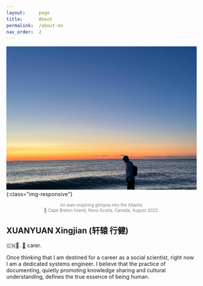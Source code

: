 ```yaml
---
layout:     page
title:      About
permalink:  /about-en
nav_order:  2
---
```


![me-at-cbi](/assets/images/about/cbi.jpg){:class="img-responsive"}
<p style="text-align:center;color:gray;font-size:80%;">
An awe-inspiring glimpse into the Atlantic<br>
&#128205; Cape Breton Island, Nova Scotia, Canada, August 2022.
</p>

<!--
![arctic-region](https://drive.google.com/thumbnail?id=1idXsgdzOLvlcoqM0kWhZfX14iOIlxUv8&sz=w1000){:class="img-responsive"}
<p style="text-align:center;color:gray;font-size:80%;">
Most of my travel destinations can be found on this map<br>
&copy; <a href="https://2009-2017.state.gov/documents/organization/258414.pdf">U.S. Chairmanship of the Arctic Council</a>.
</p>
-->

## XUANYUAN Xingjian (轩辕 行健)

🇨🇳👨. [🐨](https://cherubwu.github.io) carer.

Once thinking that I am destined for a career as a social scientist, right now I am a dedicated systems engineer. I believe that the practice of documenting, quietly promoting knowledge sharing and cultural understanding, defines the true essence of being human.

<!-- The following information is under revision

### &#127979; Education

#### Master of Engineering in Computer Science and Engineering, Washington University in St. Louis

CS-related coursework with links:
  - **CSE 523S: Systems Security**, taught by [Dr. Patrick Crowley](https://www.arl.wustl.edu/~pcrowley/), complemented with [SEED Labs](https://seedsecuritylabs.org/) developed by [Dr. Wenliang Du](https://web.ecs.syr.edu/~wedu/) from [Syracuse University](https://www.syracuse.edu/)
  - [**CSE 522S: Advanced Operating Systems**](https://classes.engineering.wustl.edu/cse522/), taught by [Dr. James Orr](https://www.cse.wustl.edu/~james.orr/) and [Dr. Marion Sudvarg](https://www.sudvarg.com/)
  - [**CSE 330/503S: Rapid Prototype Development and Creative Programming**](https://classes.engineering.wustl.edu/cse330), taught by [Dr. Todd Sproull](https://research.engineering.wustl.edu/~todd/)
  - **CSE 467S: Embedded Computing Systems**, taught by Dr. Darko Ivanovich, originally developed by [Dr. Chenyang Lu](https://www.cse.wustl.edu/~lu/)
  - [**CSE 433S: Introduction to Computer Security**](https://cybersecurity.seas.wustl.edu/ning/teaching/F21cse433s/index.html), taught by [Dr. Ning Zhang](https://engineering.wustl.edu/faculty/Ning-Zhang.html), complemented with CTF exercises explained in [Kaplan et al. (2022)](https://dl.acm.org/doi/pdf/10.1145/3502717.3532153) and [Cole (2022)](https://dl.acm.org/doi/pdf/10.1145/3502718.3524806)
  - **CSE 433R: Capture The Flag (CTF) Studio**, taught by [Dr. Stephen V. Cole](https://github.com/cole-wustl) (please find resources page [here]({{ site.baseurl }}/blog/cse433r-resources))
  - [**CSE 425S: Programming Languages and Systems**](https://www.cse.wustl.edu/~dennis.cosgrove/courses/cse425s/fall22/), taught by [Prof. Dennis Cosgrove](https://www.cse.wustl.edu/~dennis.cosgrove/), complemented with CSE 341 course materials developed by [Dr. Dan Grossman](https://homes.cs.washington.edu/~djg/teachingMaterials/spl/) at [University of Washington](https://www.washington.edu/)
  - [**CSE 422S: Operating Systems Organization**](https://classes.engineering.wustl.edu/cse422/), taught by Dr. James Orr
  - [**CSE 361S: Introduction to Systems Software**](https://www.cse.wustl.edu/~angelee/cse361/), taught by [Dr. I-Ting Angelina Lee](https://www.cse.wustl.edu/~angelee/home_page/) (a course based on [CS:APP](https://csapp.cs.cmu.edu/))
  - [**ECON 558: Matching and Assignment**](https://economics.wustl.edu/matching-and-assignment), taught by [Dr. SangMok Lee](https://sangmok81.github.io/website/)
  - [**MATH 4351: Number Theory and Cryptography**](https://sites.google.com/view/benw/teaching/math-4351-spring-22), taught by [Dr. Ben Wormleighton](https://sites.google.com/view/benw/), following lecture notes from [Dr. Matt Kerr](https://www.math.wustl.edu/~matkerr/)

#### Bachelor of Arts in Economics, Tsinghua University

Thesis Title: "The U.S. Tri­-Party Repo Market: Historical Dynamics and the Global Financial Crisis"

Supervisor: [Dr. Zhun Zhao](https://www.tioe.tsinghua.edu.cn/info/1180/1309.htm)

![overnight-reference-rates](https://drive.google.com/uc?id=1ntyFwwLGOcqWAU84jmRSWGYQWRNboK7s){:class="img-responsive"}

> A Twitter thread by [@concodanomics](https://twitter.com/concodanomics): The repo market is the wheel greaser of the U.S. empire's financial engine. Without it, U.S. dollar liquidity would be lackluster. . . . On top, triparty repo allows cash lenders, mainly asset managers like MMFs, to lend mostly to the Fed's primary dealers, whose job is to distribute cash to other segments in repo. Primary dealers then attempt to make a profit by lending these funds into "interdealer" (dealer-to-dealer) markets and charging a higher spread. Smaller securities dealers will lend this cash to customers in the "bilateral" (dealer-to-customer) market, for an even larger fee.

  - Hand-collected and visualized macro-­financial data sets retrieved from official websites of FRB, New York Fed, St. Louis Fed, SEC, SIFMA, OFR, as well as multiple academic publications.
  - Explained market segmentation, (estimated) transaction volume, major participants, collateral types, rehypothecation, and contract features of tri-party repos in the U.S.
  - Recounted the origin, early developments, and 2007-2009 market run, emphasizing legal complexity, balance sheet effects, and systemic risk associated with repo transactions.

### &#128194; Course Projects

#### Microarchitectural Attacks

- Implemented Flush+Reload Attack, Spectre Attack Variant 1, Spectre-RSB Attack, Meltdown Attack on an Intel MacBook.
- Implemented Shared Cache DoS Attack on a Raspberry Pi 3 B+.

#### China's Shadow Banking System and Local Government Debt Problem

- Created a conceptual diagram for China's shadow banking credit intermediation.
- Hand-collected, cross-checked, cleaned, and visualized provincial data sets for the period 2013-2017. Data sources include official websites of PBoC, MoF, NAO, MoHURD along with commercial databases such as WIND, CEIC, and Choice. Data items include fiscal position, wealth management product issuance, municipal and chengtou bond issuance, local and foreign currency deposits of financial institutions, supply of state­owned land for construction purposes, etc., totaling 8215 entries.
- Validated the spatial correlation between the number of wealth management products issued by major commercial banks and outstanding local government debt.

### &#128372; Experience

#### Graduate Teaching Assistant

Working under Professor Patrick Crowley for the CSE course CSE 523S: "Systems Security" at Washington University in St. Louis.

#### Research Assistant

Envoy control plane design at Washington University's Open Network Laboratory.

Translation of Hyman P. Minsky's *Can It Happen Again* at Institute of Economics, Tsinghua University.

#### Tsinghua University Student Orchestra

Principal Second Violin.

Orchestral and chamber music events held at:
- [National Center for the Performing Arts, Beijing, China](http://en.chncpa.org/),
- [The New Tsinghua Xuetang, Beijing, China](https://www.tsinghua.edu.cn/en/Campus/Student_Life/Arts_Culture.htm),
- [Mong Man Wai Concert Hall, Beijing, China](https://www.tsinghua.edu.cn/en/Campus/Student_Life/Arts_Culture.htm),
- [Lee Hysan Concert Hall, Hong Kong, China](https://www.arts.cuhk.edu.hk/~music/facility/1),
- Art Center of [Shanghai University of Finance and Economics](https://english.sufe.edu.cn/), Shanghai, China.

### &#128187; Skills

 - General programming: C/C++, Go, Python.
 - Web development: HTML, CSS, JavaScript.

-->